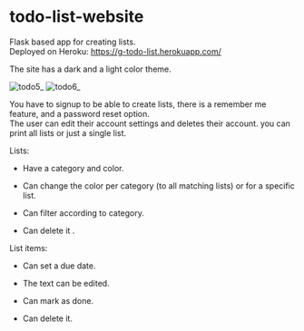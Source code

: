 # todo-list-website
Flask based app for creating lists.  
Deployed on Heroku: https://g-todo-list.herokuapp.com/

The site has a dark and a light color theme. 

![todo5_](https://user-images.githubusercontent.com/94202654/162575412-8bb2e957-ce6d-493e-a0fe-fd55f12fb089.png)
![todo6_](https://user-images.githubusercontent.com/94202654/162575414-f6ec8beb-ff8c-4eac-b3bf-ffe68a61e2be.png)

You have to signup to be able to create lists, there is a remember me feature, and a password reset option.  
The user can edit their account settings and deletes their account.
you can print all lists or just a single list.

Lists:
  * Have a category and color.

  * Can change the color per category (to all matching lists) or for a specific list.

  * Can filter according to category.

  * Can delete it .

List items:

  * Can set a due date.

  * The text can be edited.

  * Can mark as done.

  * Can delete it.
